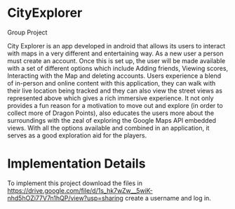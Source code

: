 # CityExplorer
Group Project

City Explorer is an app developed in android that allows its users to interact with maps in a very different and entertaining way. As a new user a person must create an account. Once this is set up, the user will be made available with a set of different options which include Adding friends, Viewing scores, Interacting with the Map and deleting accounts.
Users experience a blend of in-person and online content with this application, they can walk with their live location being tracked and they can also view the street views as represented above which gives a rich immersive experience. It not only provides a fun reason for a motivation to move out and explore (in order to collect more of Dragon Points), also educates the users more about the surroundings with the zeal of exploring the Google Maps API embedded views. With all the options available and combined in an application, it serves as a good exploration aid for the players.


# Implementation Details

To implement this project download the files in https://drive.google.com/file/d/1s_hk7wZw__5wiK-nhd5hOZi77V7n1hQP/view?usp=sharing
create a username and log in.
